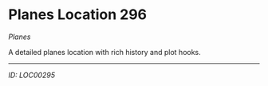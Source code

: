 # Planes Location 296

*Planes*

A detailed planes location with rich history and plot hooks.

---
*ID: LOC00295*